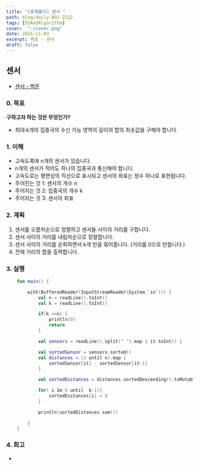 ```yaml
---
title: "[문제풀이] 센서 "
path: blog/daily-BOJ-2212
tags: [DSAndAlgorithm]
cover:  "./cover.png"
date: 2021-11-03
excerpt: 백준 - 센서 
draft: false
---
```



## 센서 
* [센서 - 백준](https://www.acmicpc.net/problem/2212)

### 0. 목표 
**구하고자 하는 것은 무엇인가?**
- 최대 k개의 집중국의 수신 가능 영역의 길이의 합의 최솟값을 구해야 합니다.

### 1. 이해 

- 고속도록에 n개의 센서가 있습니다. 
- n개의 센서가 적어도 하나의 집중국과 통신해야 합니다.
- 고속도로는 평면상의 직선으로 표시되고 센서의 좌표는 정수 하나로 표현됩니다.
- 주어진는 것 1: 센서의 개수 n
- 주어지는 것 2: 집중국의 개수 k
- 주어지는 것 3: 센서의 좌표 


### 2. 계획

1. 센서를 오름차순으로 정렬하고 센서들 사이의 거리를 구합니다.
2. 센서 사이의 거리를 내림차순으로 정렬합니다.
3. 센서 사의의 거리를 순회하면서 k개 만큼 묶어줍니다. (거리를 0으로 만듭니다.)
4. 전체 거리의 합을 출력합니다.


### 3. 실행
```kotlin
    fun main() {

        with(BufferedReader(InputStreamReader(System.`in`))) {
            val n = readLine().toInt()
            val k = readLine().toInt()

            if(k >=n) {
                println(0)
                return
            }

            val sensors = readLine().split(" ").map { it.toInt() }

            val sortedSensor = sensors.sorted()
            val distances = (1 until n).map {
                sortedSensor[it] - sortedSensor[it-1]
            }

            val sortedDistances = distances.sortedDescending().toMutableList()

            for( i in 0 until  k-1){
                sortedDistances[i] = 0
            }

            println(sortedDistances.sum())

        }
    }
```

### 4. 회고 

- 
